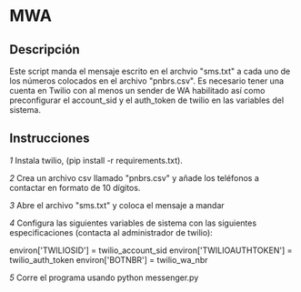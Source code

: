 # MWA

## Descripción

Este script manda el mensaje escrito en el archvio "sms.txt" a cada uno de los números colocados en el archivo "pnbrs.csv".
Es necesario tener una cuenta en Twilio con al menos un sender de WA habilitado así como preconfigurar el account_sid y el auth_token de twilio en las variables del sistema.


## Instrucciones

*1* Instala twilio, (pip install -r requirements.txt).

*2* Crea un archivo csv llamado "pnbrs.csv" y añade los teléfonos a contactar en formato de 10 dígitos.

*3* Abre el archivo "sms.txt" y coloca el mensaje a mandar

*4* Configura las siguientes variables de sistema con las siguientes especificaciones (contacta al administrador de twilio):

  environ['TWILIOSID'] = twilio_account_sid 
  environ['TWILIOAUTHTOKEN'] = twilio_auth_token 
  environ['BOTNBR'] = twilio_wa_nbr

*5* Corre el programa usando python messenger.py

